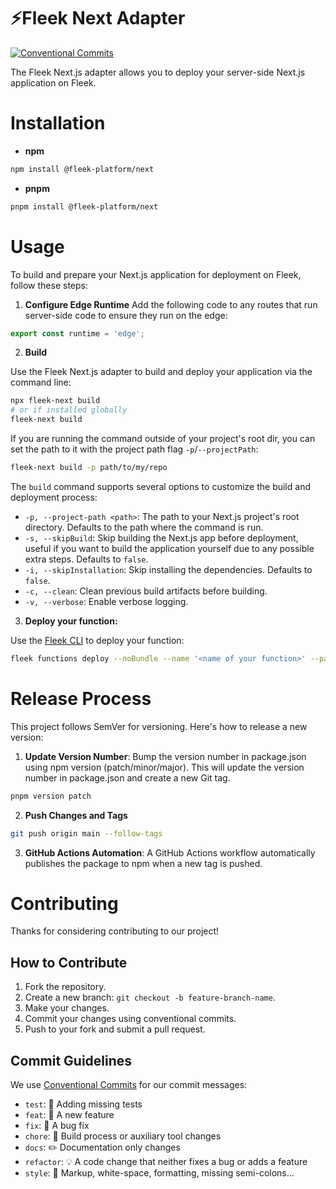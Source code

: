 # ⚡️Fleek Next Adapter

[![Conventional Commits](https://img.shields.io/badge/Conventional%20Commits-1.0.0-blue.svg)](https://conventionalcommits.org)

The Fleek Next.js adapter allows you to deploy your server-side Next.js application on Fleek.

# Installation

- **npm**

```bash
npm install @fleek-platform/next
```

- **pnpm**

```bash
pnpm install @fleek-platform/next
```

# Usage

To build and prepare your Next.js application for deployment on Fleek, follow these steps:

1. **Configure Edge Runtime**
   Add the following code to any routes that run server-side code to ensure they run on the edge:

```typescript
export const runtime = 'edge';
```

2. **Build**

Use the Fleek Next.js adapter to build and deploy your application via the command line:

```sh
npx fleek-next build
# or if installed globally
fleek-next build
```

If you are running the command outside of your project's root dir, you can set the path to it with the project path flag `-p`/`--projectPath`:

```sh
fleek-next build -p path/to/my/repo
```

The `build` command supports several options to customize the build and deployment process:

- `-p, --project-path <path>`: The path to your Next.js project's root directory. Defaults to the path where the command is run.
- `-s, --skipBuild`: Skip building the Next.js app before deployment, useful if you want to build the application yourself due to any possible extra steps. Defaults to `false`.
- `-i, --skipInstallation`: Skip installing the dependencies. Defaults to `false`.
- `-c, --clean`: Clean previous build artifacts before building.
- `-v, --verbose`: Enable verbose logging.

3. **Deploy your function:**

Use the [Fleek CLI](https://www.npmjs.com/package/@fleek-platform/cli) to deploy your function:

```sh
fleek functions deploy --noBundle --name '<name of your function>' --path .fleek/dist/index.js
```

# Release Process

This project follows SemVer for versioning. Here's how to release a new version:

1. **Update Version Number**: Bump the version number in package.json using npm version (patch/minor/major). This will update the version number in package.json and create a new Git tag.

```bash
pnpm version patch
```

2. **Push Changes and Tags**

```bash
git push origin main --follow-tags
```

3. **GitHub Actions Automation**: A GitHub Actions workflow automatically publishes the package to npm when a new tag is pushed.

# Contributing

Thanks for considering contributing to our project!

## How to Contribute

1. Fork the repository.
2. Create a new branch: `git checkout -b feature-branch-name`.
3. Make your changes.
4. Commit your changes using conventional commits.
5. Push to your fork and submit a pull request.

## Commit Guidelines

We use [Conventional Commits](https://www.conventionalcommits.org/) for our commit messages:

- `test`: 💍 Adding missing tests
- `feat`: 🎸 A new feature
- `fix`: 🐛 A bug fix
- `chore`: 🤖 Build process or auxiliary tool changes
- `docs`: ✏️ Documentation only changes
- `refactor`: 💡 A code change that neither fixes a bug or adds a feature
- `style`: 💄 Markup, white-space, formatting, missing semi-colons...
